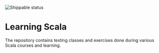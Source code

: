 ![Shippable status](https://api.shippable.com/projects/56f322e69d043da07bf8b6b8/badge?branch=develop)

# Learning Scala

The repository contains testing classes and exercises done during various Scala courses and learning.